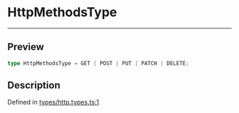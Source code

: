 
      
# HttpMethodsType

<div class="api-docs__separator" data-reactroot="">

---

</div><div class="api-docs__section">

## Preview

</div><div class="api-docs__preview type single">

```ts
type HttpMethodsType = GET | POST | PUT | PATCH | DELETE;
```

</div><div class="api-docs__section">

## Description

</div><div class="api-docs__description"><span class="api-docs__do-not-parse">



</span></div><div class="api-docs__definition">

Defined in [types/http.types.ts:1](https://github.com/BetterTyped/hyper-fetch/blob/1a97772c/packages/core/src/types/http.types.ts#L1)

</div>